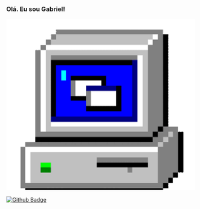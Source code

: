 ### Olá. Eu sou Gabriel!
<img src=https://github.com/TheDudeThatCode/TheDudeThatCode/blob/master/Assets/PC.gif width="500">

[![Github Badge](https://img.shields.io/badge/-Github-000?style=flat-square&logo=Github&logoColor=white&link=https://github.com)](https://github.com)
